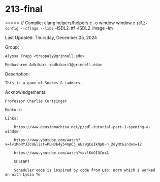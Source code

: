 # 213-final
=====
// Compile: clang helpers/helpers.c -o window window.c `sdl2-config --cflags --libs` -lSDL2_ttf -lSDL2_image -lm


Last Updated: Thursday, December 05, 2024

Group:
    
    Alyssa Trapp <trappaly@grinnell.edu>

    Medhashree Adhikari <adhikari3@grinnell.edu>

Description:
    
    This is a game of Snakes & Ladders.

Acknowledgements:
    
    Professor Charlie Curtsinger

    Mentors: 

    Links: 
        
        https://www.deusinmachina.net/p/sdl-tutorial-part-1-opening-a-window

        https://www.youtube.com/watch?v=lv1MoRYJZcU&list=PLHJE4y54mpC5_eEz9gCqIkNpU-n_2eyNt&index=12
        
        https://www.youtube.com/watch?v=zlKdOIQCnxA

        ChatGPT

        Scheduler code is inspired by code from Lab: Worm which I worked on with Lydia Ye